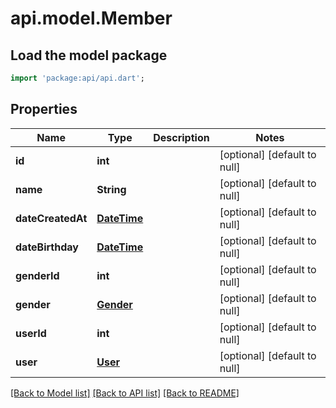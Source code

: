 # api.model.Member

## Load the model package
```dart
import 'package:api/api.dart';
```

## Properties
Name | Type | Description | Notes
------------ | ------------- | ------------- | -------------
**id** | **int** |  | [optional] [default to null]
**name** | **String** |  | [optional] [default to null]
**dateCreatedAt** | [**DateTime**](DateTime.md) |  | [optional] [default to null]
**dateBirthday** | [**DateTime**](DateTime.md) |  | [optional] [default to null]
**genderId** | **int** |  | [optional] [default to null]
**gender** | [**Gender**](Gender.md) |  | [optional] [default to null]
**userId** | **int** |  | [optional] [default to null]
**user** | [**User**](User.md) |  | [optional] [default to null]

[[Back to Model list]](../README.md#documentation-for-models) [[Back to API list]](../README.md#documentation-for-api-endpoints) [[Back to README]](../README.md)


